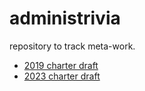 # administrivia
repository to track meta-work.

* [2019 charter draft](https://w3cping.github.io/administrivia/2019/charter-draft.html)
* [2023 charter draft](https://w3cping.github.io/administrivia/2023/charter.html)
